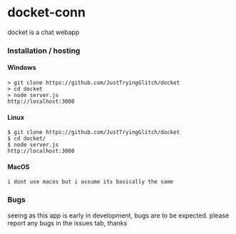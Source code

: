 # docket-conn
docket is a chat webapp

### Installation / hosting

#### Windows
```
> git clone https://github.com/JustTryingGlitch/docket
> cd docket
> node server.js
http://localhost:3000
```

#### Linux 
```
$ git clone https://github.com/JustTryingGlitch/docket
$ cd docket/
$ node server.js
http://localhost:3000
```

#### MacOS 
```
i dont use macos but i assume its basically the same
```

### Bugs
seeing as this app is early in development, bugs are to be expected. please report any bugs in the issues tab, thanks


